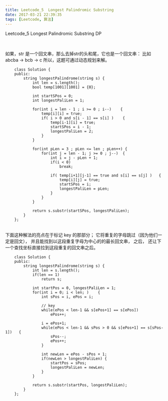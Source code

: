 ```yaml
---
title: Leetcode_5  Longest Palindromic Substring
date: 2017-03-21 22:39:35
tags: [Leetcode, 算法]
---
```


Leetcode_5  Longest Palindromic Substring
DP

<!-- more -->
<br/>

如果，str 是一个回文串，那么去掉str的头和尾，它也是一个回文串：
比如 abcba -> bcb -> c 
所以，这题可通过动态规划来解。
<br/>


        class Solution {
        public:
            string longestPalindrome(string s) { 
                int len = s.length();
                bool temp[1001][1001] = {0};
        
                int startSPos = 0;
                int longestPaliLen = 1;
        
                for(int i = len - 1 ; i >= 0 ; i--)    {
                    temp[i][i] = true;
                    if( i > 0 and s[i - 1] == s[i] )    {
                        temp[i-1][i] = true;
                        startSPos = i - 1;
                        longestPaliLen = 2;
                    }
                }
        
                for(int pLen = 3 ; pLen <= len ; pLen++) {
                    for(int j = len - 1; j >= 0 ; j--)  {
                        int i = j - pLen + 1;
                        if(i < 0)
                            break;
        
                        if( temp[i+1][j-1] == true and s[i] == s[j] )   {
                            temp[i][j] = true;
                            startSPos = i;
                            longestPaliLen = pLen;
                        }
                    }
                }
        
                return s.substr(startSPos, longestPaliLen);
            }
        };


<br/>
下面这种解法的亮点在于标记 key 的那部分；
它将重复的字母跳过（因为他们一定是回文），
并且能找到以这段重复字母为中心的的最长回文串，
之后，
还让下一个查找坐标直接拉到这段重复的回文串之后。

<br/>


        class Solution {
        public:
            string longestPalindrome(string s) { 
                int len = s.length();
                if(len == 1)    
                    return s;
                
                int startPos = 0, longestPaliLen = 1;
                for(int i = 0; i < len; )    {
                    int sPos = i, ePos = i;
        
                    // key
                    while(ePos < len-1 && s[ePos+1] == s[ePos])
                        ePos++;
        
                    i = ePos+1;
                    while(ePos < len-1 && sPos > 0 && s[ePos+1] == s[sPos-1])   {
                        sPos--;
                        ePos++;
                    }
        
                    int newLen = ePos - sPos + 1;
                    if(newLen > longestPaliLen) {
                        startPos = sPos;
                        longestPaliLen = newLen;
                    }
                }
        
                return s.substr(startPos, longestPaliLen);
            }
        };
